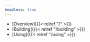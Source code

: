 ```yaml
---
headless: true
---
```

- [Overview]({{< relref "/" >}})
- [Building]({{< relref "/building" >}})
- [Using]({{< relref "/using" >}})
<br />
